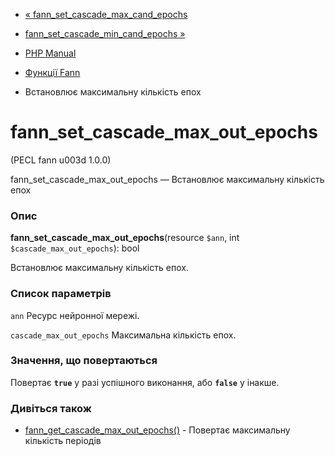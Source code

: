 - [«
fann_set_cascade_max_cand_epochs](function.fann-set-cascade-max-cand-epochs.md)
- [fann_set_cascade_min_cand_epochs
»](function.fann-set-cascade-min-cand-epochs.md)

- [PHP Manual](index.md)
- [Функції Fann](ref.fann.md)
- Встановлює максимальну кількість епох

# fann_set_cascade_max_out_epochs

(PECL fann u003d 1.0.0)

fann_set_cascade_max_out_epochs — Встановлює максимальну кількість
епох

### Опис

**fann_set_cascade_max_out_epochs**(resource `$ann`, int
`$cascade_max_out_epochs`): bool

Встановлює максимальну кількість епох.

### Список параметрів

`ann`
Ресурс нейронної мережі.

`cascade_max_out_epochs`
Максимальна кількість епох.

### Значення, що повертаються

Повертає **`true`** у разі успішного виконання, або **`false`** у
інакше.

### Дивіться також

- [fann_get_cascade_max_out_epochs()](function.fann-get-cascade-max-out-epochs.md) -
Повертає максимальну кількість періодів

